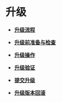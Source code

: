 # 升级<a name="ZH-CN_TOPIC_0305491357"></a>

-   **[升级流程](升级流程.md)**  

-   **[升级前准备与检查](升级前准备与检查.md)**  

-   **[升级操作](升级操作.md)**  

-   **[升级验证](升级验证.md)**  

-   **[提交升级](提交升级.md)**  

-   **[升级版本回滚](升级版本回滚.md)**  


